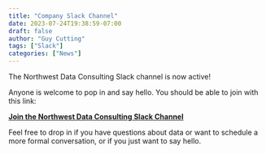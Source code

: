 ```yaml
---
title: "Company Slack Channel"
date: 2023-07-24T19:38:59-07:00
draft: false
author: "Guy Cutting"
tags: ["Slack"]
categories: ["News"]
---
```


The Northwest Data Consulting Slack channel is now active! 

Anyone is welcome to pop in and say hello. You should be able to join with this link:

**[Join the Northwest Data Consulting Slack Channel](https://join.slack.com/t/northwestdata-lfj1330/shared_invite/zt-200mimd35-Uih6NKqcLBt7qbsfyWVQ2g)**

Feel free to drop in if you have questions about data or want to schedule a more formal conversation, or if you just want to say hello.